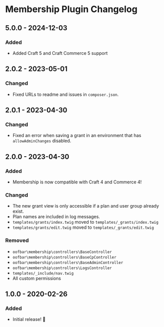 # Membership Plugin Changelog

## 5.0.0 - 2024-12-03

### Added

- Added Craft 5 and Craft Commerce 5 support

## 2.0.2 - 2023-05-01

### Changed

- Fixed URLs to readme and issues in `composer.json`.

## 2.0.1 - 2023-04-30

### Changed

- Fixed an error when saving a grant in an environment that has `allowAdminChanges` disabled.

## 2.0.0 - 2023-04-30

### Added

- Membership is now compatible with Craft 4 and Commerce 4!

### Changed

- The new grant view is only accessible if a plan and user group already exist.
- Plan names are included in log messages.
- `templates/grants/index.twig` moved to `templates/_grants/index.twig`
- `templates/grants/edit.twig` moved to `templates/_grants/edit.twig`

### Removed

- `oofbar\membership\controllers\BaseController`
- `oofbar\membership\controllers\BaseCpController`
- `oofbar\membership\controllers\BaseAdminController`
- `oofbar\membership\controllers\LogsController`
- `templates/_include/nav.twig`
- All custom permissions

## 1.0.0 - 2020-02-26

### Added
- Initial release! 🎉
